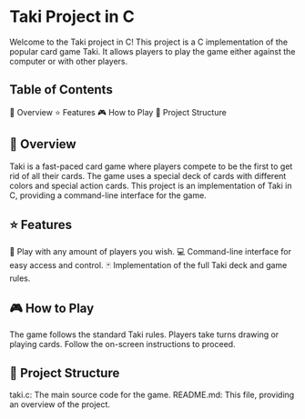 # Taki Project in C 
Welcome to the Taki project in C! This project is a C implementation of the popular card game Taki. It allows players to play the game either against the computer or with other players.

## Table of Contents
📖 Overview
⭐ Features
🎮 How to Play
📂 Project Structure

## 📖 Overview
Taki is a fast-paced card game where players compete to be the first to get rid of all their cards. The game uses a special deck of cards with different colors and special action cards.
This project is an implementation of Taki in C, providing a command-line interface for the game.

## ⭐ Features
🤖 Play with any amount of players you wish.
💻 Command-line interface for easy access and control.
🃏 Implementation of the full Taki deck and game rules.


## 🎮 How to Play
The game follows the standard Taki rules.
Players take turns drawing or playing cards.
Follow the on-screen instructions to proceed.

## 📂 Project Structure
taki.c: The main source code for the game.
README.md: This file, providing an overview of the project.



